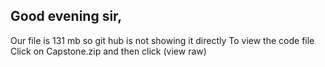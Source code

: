 ## Good evening sir, 
Our file is 131 mb so git hub is not showing it directly 
To view the code file 
Click on Capstone.zip
and then click (view raw)
